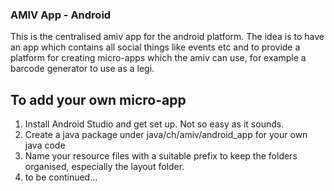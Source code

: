 ### AMIV App - Android
This is the centralised amiv app for the android platform. 
The idea is to have an app which contains all social things like events etc and to provide a platform for creating micro-apps which the amiv can use, for example a barcode generator to use as a legi.

## To add your own micro-app
1. Install Android Studio and get set up. Not so easy as it sounds.
2. Create a java package under java/ch/amiv/android_app for your own java code
3. Name your resource files with a suitable prefix to keep the folders organised, especially the layout folder.
4. to be continued...
